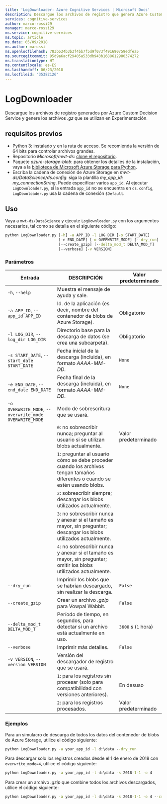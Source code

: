 ```yaml
---
title: 'LogDownloader: Azure Cognitive Services | Microsoft Docs'
description: Descargue los archivos de registro que genera Azure Custom Decision Service.
services: cognitive-services
author: marco-rossi29
manager: marco-rossi29
ms.service: cognitive-services
ms.topic: article
ms.date: 05/09/2018
ms.author: marossi
ms.openlocfilehash: 783b534b3b3f4bb7f5d9f073f491690759edfea5
ms.sourcegitcommit: 95d9a6acf29405a533db943b1688612980374272
ms.translationtype: HT
ms.contentlocale: es-ES
ms.lasthandoff: 06/23/2018
ms.locfileid: "35382126"
---
```

# <a name="logdownloader"></a>LogDownloader

Descargue los archivos de registro generados por Azure Custom Decision Service y genere los archivos *.gz* que se utilizan en Experimentación.

## <a name="prerequisites"></a>requisitos previos

- Python 3: instalado y en la ruta de acceso. Se recomienda la versión de 64 bits para controlar archivos grandes.
- Repositorio *Microsoft/mwt-ds*: [clone el repositorio](https://github.com/Microsoft/mwt-ds).
- Paquete *azure-storage-blob*: para obtener los detalles de la instalación, vaya a la [biblioteca de Microsoft Azure Storage para Python](https://github.com/Azure/azure-storage-python#option-1-via-pypi).
- Escriba la cadena de conexión de Azure Storage en *mwt-ds/DataScience/ds.config*: siga la plantilla *my_app_id: my_connectionString*. Puede especificar varios `app_id`. Al ejecutar `LogDownloader.py`, si la entrada `app_id` no se encuentra en `ds.config`, `LogDownloader.py` usa la cadena de conexión `$Default`.

## <a name="usage"></a>Uso

Vaya a `mwt-ds/DataScience` y ejecute `LogDownloader.py` con los argumentos necesarios, tal como se detalla en el siguiente código:

```cmd
python LogDownloader.py [-h] -a APP_ID -l LOG_DIR [-s START_DATE]
                        [-e END_DATE] [-o OVERWRITE_MODE] [--dry_run]
                        [--create_gzip] [--delta_mod_t DELTA_MOD_T]
                        [--verbose] [-v VERSION]
```

### <a name="parameters"></a>Parámetros

| Entrada | DESCRIPCIÓN | Valor predeterminado |
| --- | --- | --- |
| `-h`, `--help` | Muestra el mensaje de ayuda y sale. | |
| `-a APP_ID`, `--app_id APP_ID` | Id. de la aplicación (es decir, nombre del contenedor de blobs de Azure Storage). | Obligatorio |
| `-l LOG_DIR`, `--log_dir LOG_DIR` | Directorio base para la descarga de datos (se crea una subcarpeta).  | Obligatorio |
| `-s START_DATE`, `--start_date START_DATE` | Fecha inicial de la descarga (incluida), en formato *AAAA-MM-DD*. | `None` |
| `-e END_DATE`, `--end_date END_DATE` | Fecha final de la descarga (incluida), en formato *AAAA-MM-DD*. | `None` |
| `-o OVERWRITE_MODE`, `--overwrite_mode OVERWRITE_MODE` | Modo de sobrescritura que se usará. | |
| | `0`: no sobrescribir nunca; preguntar al usuario si se utilizan blobs actualmente. | Valor predeterminado | |
| | `1`: preguntar al usuario cómo se debe proceder cuando los archivos tengan tamaños diferentes o cuando se estén usando blobs. | |
| | `2`: sobrescribir siempre; descargar los blobs utilizados actualmente. | |
| | `3`: no sobrescribir nunca y anexar si el tamaño es mayor, sin preguntar; descargar los blobs utilizados actualmente. | |
| | `4`: no sobrescribir nunca y anexar si el tamaño es mayor, sin preguntar; omitir los blobs utilizados actualmente. | |
| `--dry_run` | Imprimir los blobs que se habrían descargado, sin realizar la descarga. | `False` |
| `--create_gzip` | Crear un archivo *.gzip* para Vowpal Wabbit. | `False` |
| `--delta_mod_t DELTA_MOD_T` | Período de tiempo, en segundos, para detectar si un archivo está actualmente en uso. | `3600` s (`1` hora) |
| `--verbose` | Imprimir más detalles. | `False` |
| `-v VERSION`, `--version VERSION` | Versión del descargador de registro que se usará. | |
| | `1`: para los registros sin procesar (solo para compatibilidad con versiones anteriores). | En desuso |
| | `2`: para los registros procesados. | Valor predeterminado |

### <a name="examples"></a>Ejemplos

Para un simulacro de descarga de todos los datos del contenedor de blobs de Azure Storage, utilice el código siguiente:
```cmd
python LogDownloader.py -a your_app_id -l d:\data --dry_run
```

Para descargar solo los registros creados desde el 1 de enero de 2018 con `overwrite_mode=4`, utilice el código siguiente:
```cmd
python LogDownloader.py -a your_app_id -l d:\data -s 2018-1-1 -o 4
```

Para crear un archivo *.gzip* que combine todos los archivos descargados, utilice el código siguiente:
```cmd
python LogDownloader.py -a your_app_id -l d:\data -s 2018-1-1 -o 4 --create_gzip
```